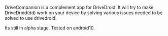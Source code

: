 DriveCompanion is a complement app for DriveDroid. It will try to make DriveDroid(dd) work on your device by solving various issues needed to be solved to use drivedroid.   

Its still in alpha stage. Tested on android10.
